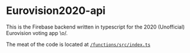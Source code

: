 # Eurovision2020-api

This is the Firebase backend written in typescript for the 2020 (Unofficial) Eurovision voting app \o/.

The meat of the code is located at [`/functions/src/index.ts`](https://github.com/Eurovision2020/Eurovision2020-api/blob/master/functions/src/index.ts)
